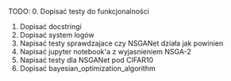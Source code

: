 TODO:
0. Dopisać testy do funkcjonalności
1. Dopisać docstringi
2. Dopisać system logów
3. Napisać testy sprawdzajace czy NSGANet działa jak powinien
4. Napisać jupyter notebook'a z wyjasnieniem NSGA-2
5. Napisać testy dla NSGANet pod CIFAR10
6. Dopisać bayesian_optimization_algorithm